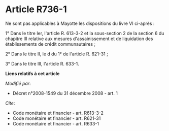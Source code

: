 # Article R736-1

Ne sont pas applicables à Mayotte les dispositions du livre VI ci-après : 

1° Dans le titre Ier, l'article R. 613-3-2 et la sous-section 2 de la section 6 du chapitre III relative aux mesures
d'assainissement et de liquidation des établissements de crédit communautaires ; 

2° Dans le titre II, le d du 1° de l'article R. 621-31 ; 

3° Dans le titre III, l'article R. 633-1.

**Liens relatifs à cet article**

_Modifié par_:

  - Décret n°2008-1549 du 31 décembre 2008 - art. 1

_Cite_:

  - Code monétaire et financier - art. R613-3-2
  - Code monétaire et financier - art. R621-31
  - Code monétaire et financier - art. R633-1
